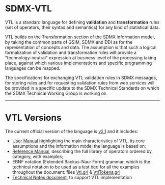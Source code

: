 # SDMX-VTL
VTL is a standard language for defining **validation** and **transformation** rules (set of operators, their syntax and semantics) for any kind of statistical data. 

VTL builds on the Transformation section of the SDMX information model, by taking the common parts of GSIM, SDMX and DDI as for the representation of concepts and data. The assumption is that such a logical formalization of validation and transformation rules will provide a "technology-neutral" expression at business level of the processing taking place, against which various implementations and specific programming languages can be mapped. 

The specifications for exchanging VTL validation rules in SDMX messages, for storing rules and for requesting validation rules from web services will be provided in a specific update to the SDMX Technical Standards on which the SDMX Technical Working Group is working on. 

--- 
# VTL Versions

The current official version of the language is [v2.1](https://github.com/sdmx-twg/vtl/tree/master/v2.1) and it includes:

* [User Manual](https://github.com/sdmx-twg/vtl/tree/master/v2.1/docs/user_manual) highlighting the main characteristics of VTL, its core assumptions and the information model the language is based on;
* [Reference Manual](https://github.com/sdmx-twg/vtl/tree/master/v2.1/docs/reference_manual), describing the full library of operators ordered by category, with examples;
* EBNF notation (Extended Backus-Naur Form) grammar, which is the technical notation to be used as a test bed for all the examples throughout the document: files [Vtl.g4](v2.0/src/main/antlr4/org/sdmx/vtl/Vtl.g4) & [VtlTokens.g4](v2.0/src/main/antlr4/org/sdmx/vtl/VtlTokens.g4)
* [Technical Notes document](https://github.com/sdmx-twg/vtl/blob/master/v2.1/docs/Technical_Notes.md), to support VTL implementation
